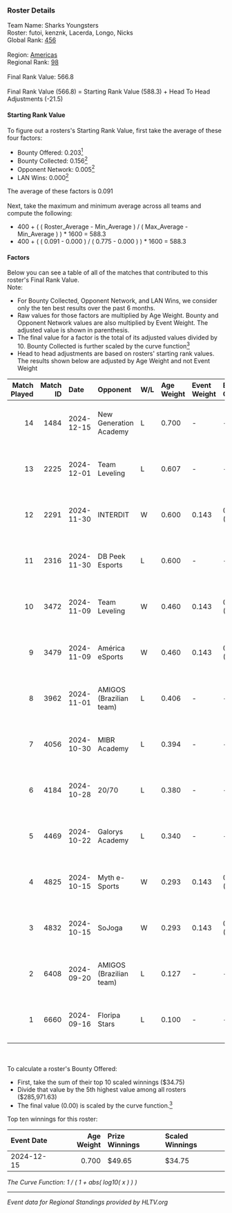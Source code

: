 ### Roster Details<br />
Team Name: Sharks Youngsters<br />
Roster: futoi, kenznk, Lacerda, Longo, Nicks<br />
Global Rank: [456](../../standings_global_2025_02_28.md)<br />
<br />
Region: [Americas]( ../../standings_americas_2025_02_28.md)<br />
Regional Rank: [98]( ../../standings_americas_2025_02_28.md)<br />
<br />
Final Rank Value:  566.8<br />
<br />
Final Rank Value (566.8) = Starting Rank Value (588.3) + Head To Head Adjustments (-21.5)<br />

#### Starting Rank Value<br />
To figure out a rosters's Starting Rank Value, first take the average of these four factors:<br />
- Bounty Offered: 0.203[<sup>1</sup>](#table2)
- Bounty Collected: 0.156[<sup>2</sup>](#table1)
- Opponent Network: 0.005[<sup>2</sup>](#table1)
- LAN Wins: 0.000[<sup>2</sup>](#table1)

The average of these factors is 0.091<br />
<br />
Next, take the maximum and minimum average across all teams and compute the following:<br />
- 400 + ( ( Roster_Average - Min_Average ) / ( Max_Average - Min_Average ) ) * 1600 = 588.3
- 400 + ( ( 0.091 - 0.000 ) / ( 0.775 - 0.000 ) ) * 1600 = 588.3


#### Factors<br />
Below you can see a table of all of the matches that contributed to this roster's Final Rank Value.<br />
Note:<br />

- For Bounty Collected, Opponent Network, and LAN Wins, we consider only the ten best results over the past 6 months.
- Raw values for those factors are multiplied by Age Weight. Bounty and Opponent Network values are also multiplied by Event Weight. The adjusted value is shown in parenthesis.
- The final value for a factor is the total of its adjusted values divided by 10. Bounty Collected is further scaled by the curve function[<sup>3</sup>](#curveFunction)
- Head to head adjustments are based on rosters' starting rank values. The results shown below are adjusted by Age Weight and not Event Weight
<span id="table1"></span><br />


| Match Played | Match ID | Date       | Opponent                | W/L | Age Weight | Event Weight | Bounty Collected | Opponent Network | LAN Wins  | H2H Adj. | Roster                               |
| -: | -: | :- | :- | :- | :- | :- | :- | :- | :- | -: | :- |
|           14 |     1484 | 2024-12-15 | New Generation Academy  | L   | 0.700      | -            | -                | -                | -         |    -9.72 | futoi, kenznk, Lacerda, Longo, Nicks |
|           13 |     2225 | 2024-12-01 | Team Leveling           | L   | 0.607      | -            | -                | -                | -         |   -11.27 | futoi, kenznk, Lacerda, Longo, Nicks |
|           12 |     2291 | 2024-11-30 | INTERDIT                | W   | 0.600      | 0.143        | 0.000 (0.000)    | 0.171 (0.015)    | 0 (0.000) |    10.37 | futoi, kenznk, Lacerda, Longo, Nicks |
|           11 |     2316 | 2024-11-30 | DB Peek Esports         | L   | 0.600      | -            | -                | -                | -         |    -8.36 | futoi, kenznk, Lacerda, Longo, Nicks |
|           10 |     3472 | 2024-11-09 | Team Leveling           | W   | 0.460      | 0.143        | 0.000 (0.000)    | 0.170 (0.011)    | 0 (0.000) |     5.72 | futoi, kenznk, Lacerda, Longo, Nicks |
|            9 |     3479 | 2024-11-09 | América eSports         | W   | 0.460      | 0.143        | 0.000 (0.000)    | 0.272 (0.018)    | 0 (0.000) |     7.34 | futoi, kenznk, Lacerda, Longo, Nicks |
|            8 |     3962 | 2024-11-01 | AMIGOS (Brazilian team) | L   | 0.406      | -            | -                | -                | -         |    -7.59 | futoi, kenznk, Lacerda, Longo, Nicks |
|            7 |     4056 | 2024-10-30 | MIBR Academy            | L   | 0.394      | -            | -                | -                | -         |    -4.24 | futoi, kenznk, Lacerda, Longo, Nicks |
|            6 |     4184 | 2024-10-28 | 20/70                   | L   | 0.380      | -            | -                | -                | -         |    -4.84 | futoi, kenznk, Lacerda, Longo, Nicks |
|            5 |     4469 | 2024-10-22 | Galorys Academy         | L   | 0.340      | -            | -                | -                | -         |    -4.48 | futoi, kenznk, Lacerda, Longo, Nicks |
|            4 |     4825 | 2024-10-15 | Myth e-Sports           | W   | 0.293      | 0.143        | 0.000 (0.000)    | 0.088 (0.004)    | 0 (0.000) |     4.94 | futoi, hug1, kenznk, Longo, Nicks    |
|            3 |     4832 | 2024-10-15 | SoJoga                  | W   | 0.293      | 0.143        | 0.000 (0.000)    | 0.034 (0.001)    | 0 (0.000) |     4.39 | futoi, hug1, kenznk, Longo, Nicks    |
|            2 |     6408 | 2024-09-20 | AMIGOS (Brazilian team) | L   | 0.127      | -            | -                | -                | -         |    -2.51 | futoi, kenznk, Longo, Nicks, Tineu   |
|            1 |     6660 | 2024-09-16 | Floripa Stars           | L   | 0.100      | -            | -                | -                | -         |    -1.20 | futoi, kenznk, Longo, Nicks, Tineu   |

<br />
<span id="table2"></span><br />
To calculate a roster's Bounty Offered:<br />

- First, take the sum of their top 10 scaled winnings ($34.75)
- Divide that value by the 5th highest value among all rosters ($285,971.63)
- The final value (0.00) is scaled by the curve function.[<sup>3</sup>](#curveFunction)

Top ten winnings for this roster:<br />

| Event Date | Age Weight | Prize Winnings | Scaled Winnings |
| :- | -: | :- | :- |
| 2024-12-15 |      0.700 | $49.65         | $34.75          |


<span id="curveFunction"></span>_The Curve Function: 1 / ( 1 + abs( log10( x ) ) )_<br />

---
_Event data for Regional Standings provided by HLTV.org_<br />
